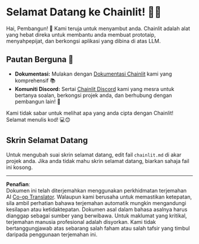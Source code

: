 <!--
CO_OP_TRANSLATOR_METADATA:
{
  "original_hash": "c49526c7abc56b0b5f1e835c1739f18e",
  "translation_date": "2025-08-29T18:41:47+00:00",
  "source_file": "11-agentic-protocols/code_samples/github-mcp/chainlit.md",
  "language_code": "ms"
}
-->
# Selamat Datang ke Chainlit! 🚀🤖

Hai, Pembangun! 👋 Kami teruja untuk menyambut anda. Chainlit adalah alat yang hebat direka untuk membantu anda membuat prototaip, menyahpepijat, dan berkongsi aplikasi yang dibina di atas LLM.

## Pautan Berguna 🔗

- **Dokumentasi:** Mulakan dengan [Dokumentasi Chainlit](https://docs.chainlit.io) kami yang komprehensif 📚
- **Komuniti Discord:** Sertai [Chainlit Discord](https://discord.gg/k73SQ3FyUh) kami yang mesra untuk bertanya soalan, berkongsi projek anda, dan berhubung dengan pembangun lain! 💬

Kami tidak sabar untuk melihat apa yang anda cipta dengan Chainlit! Selamat menulis kod! 💻😊

## Skrin Selamat Datang

Untuk mengubah suai skrin selamat datang, edit fail `chainlit.md` di akar projek anda. Jika anda tidak mahu skrin selamat datang, biarkan sahaja fail ini kosong.

---

**Penafian**:  
Dokumen ini telah diterjemahkan menggunakan perkhidmatan terjemahan AI [Co-op Translator](https://github.com/Azure/co-op-translator). Walaupun kami berusaha untuk memastikan ketepatan, sila ambil perhatian bahawa terjemahan automatik mungkin mengandungi kesilapan atau ketidaktepatan. Dokumen asal dalam bahasa asalnya harus dianggap sebagai sumber yang berwibawa. Untuk maklumat yang kritikal, terjemahan manusia profesional adalah disyorkan. Kami tidak bertanggungjawab atas sebarang salah faham atau salah tafsir yang timbul daripada penggunaan terjemahan ini.